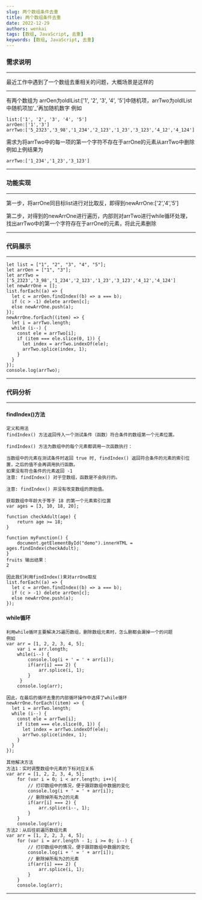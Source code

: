```yaml
---
slug: 两个数组条件去重
title: 两个数组条件去重
date: 2022-12-29
authors: wenkai
tags: [数组, JavaScript, 去重]
keywords: [数组, JavaScript, 去重]
---
```


### 需求说明
---
最近工作中遇到了一个数组去重相关的问题，大概场景是这样的

---
有两个数组为 arrOen为oldlList:['1', '2', '3', '4', '5']中随机项，arrTwo为oldlList中随机项加'_'再加随机数字
例如
```
list:['1', '2', '3', '4', '5']
arrOen:['1','3']
arrTwo:['5_2323','3_98','1_234','2_123','1_23','3_123','4_12','4_124']
```

需求为将arrTwo中的每一项的第一个字符不存在于arrOne的元素从arrTwo中删除
例如上例结果为
```
arrTwo:['1_234','1_23','3_123']
```

---

### 功能实现
---
第一步，将arrOne同目标list进行对比取反，即得到newArrOne:['2','4','5']

第二步，对得到的newArrOne进行遍历，内部则对arrTwo进行while循环处理，找出arrTwo中的第一个字符存在于arrOne的元素，将此元素删除

---

### 代码展示
---
```
let list = ["1", "2", "3", "4", "5"];
let arrOen = ["1", "3"];
let arrTwo = ['5_2323','3_98','1_234','2_123','1_23','3_123','4_12','4_124']
let newArrOne = [];
list.forEach((a) => {
  let c = arrOen.findIndex((b) => a === b);
  if (c > -1) delete arrOen[c];
  else newArrOne.push(a);
});
newArrOne.forEach((item) => {
  let i = arrTwo.length;
  while (i--) {
    const ele = arrTwo[i];
    if (item === ele.slice(0, 1)) {
      let index = arrTwo.indexOf(ele);
      arrTwo.splice(index, 1);
    }
  }
});
console.log(arrTwo);
```
---

### 代码分析
---
#### findIndex()方法
```
定义和用法
findIndex() 方法返回传入一个测试条件（函数）符合条件的数组第一个元素位置。

findIndex() 方法为数组中的每个元素都调用一次函数执行：

当数组中的元素在测试条件时返回 true 时, findIndex() 返回符合条件的元素的索引位置，之后的值不会再调用执行函数。
如果没有符合条件的元素返回 -1
注意: findIndex() 对于空数组，函数是不会执行的。

注意: findIndex() 并没有改变数组的原始值。
```
```
获取数组中年龄大于等于 18 的第一个元素索引位置
var ages = [3, 10, 18, 20];
 
function checkAdult(age) {
    return age >= 18;
}
 
function myFunction() {
    document.getElementById("demo").innerHTML = ages.findIndex(checkAdult);
}
fruits 输出结果：
2
```
```
因此我们利用findIndex()来对arrOne取反
list.forEach((a) => {
  let c = arrOen.findIndex((b) => a === b);
  if (c > -1) delete arrOen[c];
  else newArrOne.push(a);
});
```
#### while循环
```
利用while循环主要解决JS遍历数组，删除数组元素时，怎么删都会漏掉一个的问题
例如
var arr = [1, 2, 2, 3, 4, 5];
    var i = arr.length;
    while(i--) {
        console.log(i + ' = ' + arr[i]);
        if(arr[i] === 2) {
            arr.splice(i, 1);
        }
     }
    console.log(arr);

因此，在最后的循环去重的内部循环操作中选择了while循环
newArrOne.forEach((item) => {
  let i = arrTwo.length;
  while (i--) {
    const ele = arrTwo[i];
    if (item === ele.slice(0, 1)) {
      let index = arrTwo.indexOf(ele);
      arrTwo.splice(index, 1);
    }
  }
});
```

```
其他解决方法
方法1：实时调整数组中元素的下标对应关系
var arr = [1, 2, 2, 3, 4, 5];
    for (var i = 0; i < arr.length; i++){
        // 打印数组中的情况，便于跟踪数组中数据的变化
        console.log(i + ' = ' + arr[i]);
        // 删除掉所有为2的元素
        if(arr[i] === 2) {
            arr.splice(i--, 1);
        }
    }
    console.log(arr);
方法2：从后往前遍历数组元素
var arr = [1, 2, 2, 3, 4, 5];
    for (var i = arr.length - 1; i >= 0; i--) {
        // 打印数组中的情况，便于跟踪数组中数据的变化
        console.log(i + ' = ' + arr[i]);
        // 删除掉所有为2的元素
        if(arr[i] === 2) {
            arr.splice(i, 1);
        }
    }
    console.log(arr);
```

---